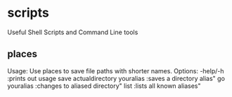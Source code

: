 # scripts
Useful Shell Scripts and Command Line tools

## places
Usage: Use places to save file paths with shorter names.
Options: -help/-h :prints out usage
         save actualdirectory youralias :saves a directory alias"
         go youralias :changes to aliased directory"
         list :lists all known aliases"
